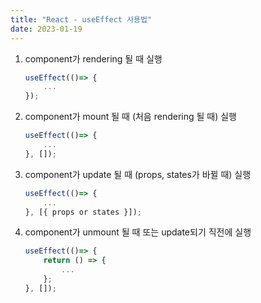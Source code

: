 ```yaml
---
title: "React - useEffect 사용법"
date: 2023-01-19
---
```


1. component가 rendering 될 때 실행
   ```js
   useEffect(()=> {
       ...
   });
   ```
2. component가 mount 될 때 (처음 rendering 될 때) 실행
   ```js
   useEffect(()=> {
       ...
   }, []);
   ```
3. component가 update 될 때 (props, states가 바뀔 때) 실행
   ```js
   useEffect(()=> {
       ...
   }, [{ props or states }]);
   ```
4. component가 unmount 될 때 또는 update되기 직전에 실행
   ```js
   useEffect(()=> {
       return () => {
           ...
       };
   }, []);
   ```
